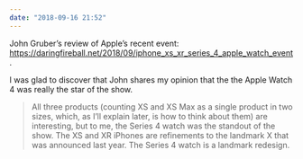 ```yaml
---
date: "2018-09-16 21:52"
---
```


John Gruber’s review of Apple’s recent event: https://daringfireball.net/2018/09/iphone_xs_xr_series_4_apple_watch_event.

I was glad to discover that John shares my opinion that the the Apple Watch 4 was really the star of the show.

> All three products (counting XS and XS Max as a single product in two sizes, which, as I’ll explain later, is how to think about them) are interesting, but to me, the Series 4 watch was the standout of the show. The XS and XR iPhones are refinements to the landmark X that was announced last year. The Series 4 watch is a landmark redesign.


